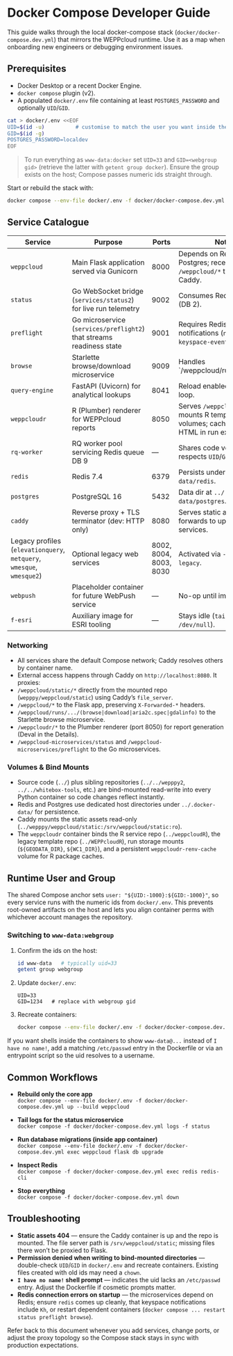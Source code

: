 # Docker Compose Developer Guide

This guide walks through the local docker-compose stack (`docker/docker-compose.dev.yml`) that mirrors the WEPPcloud runtime. Use it as a map when onboarding new engineers or debugging environment issues.

## Prerequisites
- Docker Desktop or a recent Docker Engine.
- `docker compose` plugin (v2).
- A populated `docker/.env` file containing at least `POSTGRES_PASSWORD` and optionally `UID`/`GID`.

```bash
cat > docker/.env <<EOF
UID=$(id -u)          # customise to match the user you want inside the containers
GID=$(id -g)
POSTGRES_PASSWORD=localdev
EOF
```

> To run everything as `www-data:docker` set `UID=33` and `GID=<webgroup gid>` (retrieve the latter with `getent group docker`). Ensure the group exists on the host; Compose passes numeric ids straight through.

Start or rebuild the stack with:

```bash
docker compose --env-file docker/.env -f docker/docker-compose.dev.yml up --build
```

## Service Catalogue

| Service        | Purpose | Ports | Notes |
|----------------|---------|-------|-------|
| `weppcloud`    | Main Flask application served via Gunicorn | 8000 | Depends on Redis & Postgres; receives `/weppcloud/*` traffic from Caddy. |
| `status`       | Go WebSocket bridge (`services/status2`) for live run telemetry | 9002 | Consumes Redis pub/sub (DB 2). |
| `preflight`    | Go microservice (`services/preflight2`) that streams readiness state | 9001 | Requires Redis keyspace notifications (`notify-keyspace-events Kh`). |
| `browse`       | Starlette browse/download microservice | 9009 | Handles `/weppcloud/runs/.../browse|download|gdalinfo`. |
| `query-engine` | FastAPI (Uvicorn) for analytical lookups | 8041 | Reload enabled for dev loop. |
| `weppcloudr`   | R (Plumber) renderer for WEPPcloud reports | 8050 | Serves `/weppcloudr/*`; mounts R templates and run volumes; caches rendered HTML in run export dirs. |
| `rq-worker`    | RQ worker pool servicing Redis queue DB 9 | — | Shares code volume; respects `UID`/`GID`. |
| `redis`        | Redis 7.4 | 6379 | Persists under `../.docker-data/redis`. |
| `postgres`     | PostgreSQL 16 | 5432 | Data dir at `../.docker-data/postgres`. |
| `caddy`        | Reverse proxy + TLS terminator (dev: HTTP only) | 8080 | Serves static assets and forwards to upstream services. |
| Legacy profiles (`elevationquery`, `metquery`, `wmesque`, `wmesque2`) | Optional legacy web services | 8002, 8004, 8003, 8030 | Activated via `--profile legacy`. |
| `webpush`      | Placeholder container for future WebPush service | — | No-op until implemented. |
| `f-esri`       | Auxiliary image for ESRI tooling | — | Stays idle (`tail -f /dev/null`). |

### Networking
- All services share the default Compose network; Caddy resolves others by container name.
- External access happens through Caddy on `http://localhost:8080`. It proxies:
- `/weppcloud/static/*` directly from the mounted repo (`wepppy/weppcloud/static`) using Caddy’s `file_server`.
- `/weppcloud/*` to the Flask app, preserving `X-Forwarded-*` headers.
- `/weppcloud/runs/.../(browse|download|aria2c.spec|gdalinfo)` to the Starlette browse microservice.
- `/weppcloudr/*` to the Plumber renderer (port 8050) for report generation (Deval in the Details).
- `/weppcloud-microservices/status` and `/weppcloud-microservices/preflight` to the Go microservices.

### Volumes & Bind Mounts
- Source code (`../`) plus sibling repositories (`../../wepppy2`, `../../whitebox-tools`, etc.) are bind-mounted read-write into every Python container so code changes reflect instantly.
- Redis and Postgres use dedicated host directories under `../.docker-data/` for persistence.
- Caddy mounts the static assets read-only (`../wepppy/weppcloud/static:/srv/weppcloud/static:ro`).
- The `weppcloudr` container binds the R service repo (`../weppcloudR`), the legacy template repo (`../WEPPcloudR`), run storage mounts (`${GEODATA_DIR}`, `${WC1_DIR}`), and a persistent `weppcloudr-renv-cache` volume for R package caches.

## Runtime User and Group
The shared Compose anchor sets `user: "${UID:-1000}:${GID:-1000}"`, so every service runs with the numeric ids from `docker/.env`. This prevents root-owned artifacts on the host and lets you align container perms with whichever account manages the repository.

### Switching to `www-data:webgroup`
1. Confirm the ids on the host:  
   ```bash
   id www-data   # typically uid=33
   getent group webgroup
   ```
2. Update `docker/.env`:
   ```env
   UID=33
   GID=1234   # replace with webgroup gid
   ```
3. Recreate containers:  
   ```bash
   docker compose --env-file docker/.env -f docker/docker-compose.dev.yml up -d --build
   ```

If you want shells inside the containers to show `www-data@...` instead of `I have no name!`, add a matching `/etc/passwd` entry in the Dockerfile or via an entrypoint script so the uid resolves to a username.

## Common Workflows
- **Rebuild only the core app**  
  `docker compose --env-file docker/.env -f docker/docker-compose.dev.yml up --build weppcloud`

- **Tail logs for the status microservice**  
  `docker compose -f docker/docker-compose.dev.yml logs -f status`

- **Run database migrations (inside app container)**  
  `docker compose --env-file docker/.env -f docker/docker-compose.dev.yml exec weppcloud flask db upgrade`

- **Inspect Redis**  
  `docker compose -f docker/docker-compose.dev.yml exec redis redis-cli`

- **Stop everything**  
  `docker compose -f docker/docker-compose.dev.yml down`

## Troubleshooting
- **Static assets 404** — ensure the Caddy container is up and the repo is mounted. The file server path is `/srv/weppcloud/static`; missing files there won’t be proxied to Flask.
- **Permission denied when writing to bind-mounted directories** — double-check `UID`/`GID` in `docker/.env` and recreate containers. Existing files created with old ids may need a `chown`.
- **`I have no name!` shell prompt** — indicates the uid lacks an `/etc/passwd` entry. Adjust the Dockerfile if cosmetic prompts matter.
- **Redis connection errors on startup** — the microservices depend on Redis; ensure `redis` comes up cleanly, that keyspace notifications include `Kh`, or restart dependent containers (`docker compose ... restart status preflight browse`).

Refer back to this document whenever you add services, change ports, or adjust the proxy topology so the Compose stack stays in sync with production expectations.
